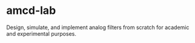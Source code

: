 # amcd-lab
Design, simulate, and implement analog filters from scratch for academic and experimental purposes.
